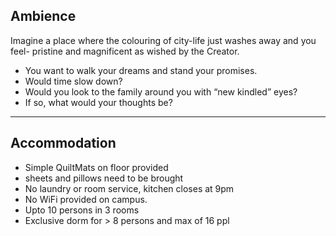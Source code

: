 ## Ambience

Imagine a place where the colouring of city-life just washes away  and you feel- pristine and magnificent as wished by the Creator.

* You want to walk your dreams and stand your promises.
* Would time slow down? 
* Would you look to the family around you with “new kindled” eyes?
* If so, what would your thoughts be? 

---

## Accommodation

* Simple QuiltMats on floor provided
* sheets and pillows need to be brought
* No laundry or room service, kitchen closes at 9pm
* No WiFi provided on campus.
* Upto 10 persons in 3 rooms
* Exclusive dorm for > 8 persons and max of 16 ppl
